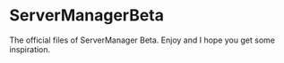 # ServerManagerBeta
 The official files of ServerManager Beta. Enjoy and I hope you get some inspiration.
